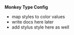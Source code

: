  **Monkey Type Config**
- map styles to color values 
- write docs here later 
 - add stylus style here as well 
